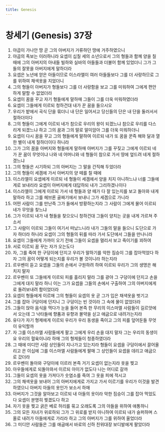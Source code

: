 ```yaml
---
title: Genesis
---
```


# 창세기 (Genesis) 37장
1. 야곱이 가나안 땅 곧 그의 아버지가 거류하던 땅에 거주하였으니
1. 야곱의 족보는 이러하니라 요셉이 십칠 세의 소년으로서 그의 형들과 함께 양을 칠 때에 그의 아버지의 아내들 빌하와 실바의 아들들과 더불어 함께 있었더니 그가 그들의 잘못을 아버지에게 말하더라
1. 요셉은 노년에 얻은 아들이므로 이스라엘이 여러 아들들보다 그를 더 사랑하므로 그를 위하여 채색옷을 지었더니
1. 그의 형들이 아버지가 형들보다 그를 더 사랑함을 보고 그를 미워하여 그에게 편안하게 말할 수 없었더라
1. 요셉이 꿈을 꾸고 자기 형들에게 말하매 그들이 그를 더욱 미워하였더라
1. 요셉이 그들에게 이르되 청하건대 내가 꾼 꿈을 들으시오
1. 우리가 밭에서 곡식 단을 묶더니 내 단은 일어서고 당신들의 단은 내 단을 둘러서서 절하더이다
1. 그의 형들이 그에게 이르되 네가 참으로 우리의 왕이 되겠느냐 참으로 우리를 다스리게 되겠느냐 하고 그의 꿈과 그의 말로 말미암아 그를 더욱 미워하더니
1. 요셉이 다시 꿈을 꾸고 그의 형들에게 말하여 이르되 내가 또 꿈을 꾼즉 해와 달과 열한 별이 내게 절하더이다 하니라
1. 그가 그의 꿈을 아버지와 형들에게 말하매 아버지가 그를 꾸짖고 그에게 이르되 네가 꾼 꿈이 무엇이냐 나와 네 어머니와 네 형들이 참으로 가서 땅에 엎드려 네게 절하겠느냐
1. 그의 형들은 시기하되 그의 아버지는 그 말을 간직해 두었더라
1. 그의 형들이 세겜에 가서 아버지의 양 떼를 칠 때에
1. 이스라엘이 요셉에게 이르되 네 형들이 세겜에서 양을 치지 아니하느냐 너를 그들에게로 보내리라 요셉이 아버지에게 대답하되 내가 그리하겠나이다
1. 이스라엘이 그에게 이르되 가서 네 형들과 양 떼가 다 잘 있는지를 보고 돌아와 내게 말하라 하고 그를 헤브론 골짜기에서 보내니 그가 세겜으로 가니라
1. 어떤 사람이 그를 만난즉 그가 들에서 방황하는지라 그 사람이 그에게 물어 이르되 네가 무엇을 찾느냐
1. 그가 이르되 내가 내 형들을 찾으오니 청하건대 그들이 양치는 곳을 내게 가르쳐 주소서
1. 그 사람이 이르되 그들이 여기서 떠났느니라 내가 그들의 말을 들으니 도단으로 가자 하더라 하니라 요셉이 그의 형들의 뒤를 따라 가서 도단에서 그들을 만나니라
1. 요셉이 그들에게 가까이 오기 전에 그들이 요셉을 멀리서 보고 죽이기를 꾀하여
1. 서로 이르되 꿈 꾸는 자가 오는도다
1. 자, 그를 죽여 한 구덩이에 던지고 우리가 말하기를 악한 짐승이 그를 잡아먹었다 하자 그의 꿈이 어떻게 되는지를 우리가 볼 것이니라 하는지라
1. 르우벤이 듣고 요셉을 그들의 손에서 구원하려 하여 이르되 우리가 그의 생명은 해치지 말자
1. 르우벤이 또 그들에게 이르되 피를 흘리지 말라 그를 광야 그 구덩이에 던지고 손을 그에게 대지 말라 하니 이는 그가 요셉을 그들의 손에서 구출하여 그의 아버지에게로 돌려보내려 함이었더라
1. 요셉이 형들에게 이르매 그의 형들이 요셉의 옷 곧 그가 입은 채색옷을 벗기고
1. 그를 잡아 구덩이에 던지니 그 구덩이는 빈 것이라 그 속에 물이 없었더라
1. 그들이 앉아 음식을 먹다가 눈을 들어 본즉 한 무리의 이스마엘 사람들이 길르앗에서 오는데 그 낙타들에 향품과 유향과 몰약을 싣고 애굽으로 내려가는지라
1. 유다가 자기 형제에게 이르되 우리가 우리 동생을 죽이고 그의 피를 덮어둔들 무엇이 유익할까
1. 자 그를 이스마엘 사람들에게 팔고 그에게 우리 손을 대지 말자 그는 우리의 동생이요 우리의 혈육이니라 하매 그의 형제들이 청종하였더라
1. 그 때에 미디안 사람 상인들이 지나가고 있는지라 형들이 요셉을 구덩이에서 끌어올리고 은 이십에 그를 이스마엘 사람들에게 팔매 그 상인들이 요셉을 데리고 애굽으로 갔더라
1. 르우벤이 돌아와 구덩이에 이르러 본즉 거기 요셉이 없는지라 옷을 찢고
1. 아우들에게로 되돌아와서 이르되 아이가 없도다 나는 어디로 갈까
1. 그들이 요셉의 옷을 가져다가 숫염소를 죽여 그 옷을 피에 적시고
1. 그의 채색옷을 보내어 그의 아버지에게로 가지고 가서 이르기를 우리가 이것을 발견하였으니 아버지 아들의 옷인가 보소서 하매
1. 아버지가 그것을 알아보고 이르되 내 아들의 옷이라 악한 짐승이 그를 잡아 먹었도다 요셉이 분명히 찢겼도다 하고
1. 자기 옷을 찢고 굵은 베로 허리를 묶고 오래도록 그의 아들을 위하여 애통하니
1. 그의 모든 자녀가 위로하되 그가 그 위로를 받지 아니하여 이르되 내가 슬퍼하며 스올로 내려가 아들에게로 가리라 하고 그의 아버지가 그를 위하여 울었더라
1. 그 미디안 사람들은 그를 애굽에서 바로의 신하 친위대장 보디발에게 팔았더라